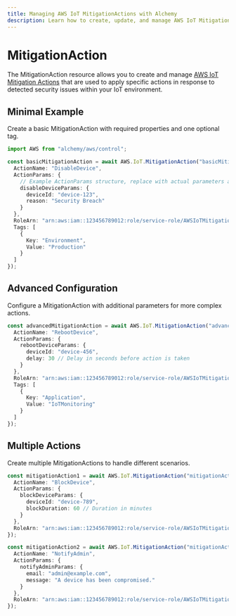 ```yaml
---
title: Managing AWS IoT MitigationActions with Alchemy
description: Learn how to create, update, and manage AWS IoT MitigationActions using Alchemy Cloud Control.
---
```


# MitigationAction

The MitigationAction resource allows you to create and manage [AWS IoT Mitigation Actions](https://docs.aws.amazon.com/iot/latest/userguide/) that are used to apply specific actions in response to detected security issues within your IoT environment.

## Minimal Example

Create a basic MitigationAction with required properties and one optional tag.

```ts
import AWS from "alchemy/aws/control";

const basicMitigationAction = await AWS.IoT.MitigationAction("basicMitigation", {
  ActionName: "DisableDevice",
  ActionParams: {
    // Example ActionParams structure, replace with actual parameters as needed
    disableDeviceParams: {
      deviceId: "device-123",
      reason: "Security Breach"
    }
  },
  RoleArn: "arn:aws:iam::123456789012:role/service-role/AWSIoTMitigationRole",
  Tags: [
    {
      Key: "Environment",
      Value: "Production"
    }
  ]
});
```

## Advanced Configuration

Configure a MitigationAction with additional parameters for more complex actions.

```ts
const advancedMitigationAction = await AWS.IoT.MitigationAction("advancedMitigation", {
  ActionName: "RebootDevice",
  ActionParams: {
    rebootDeviceParams: {
      deviceId: "device-456",
      delay: 30 // Delay in seconds before action is taken
    }
  },
  RoleArn: "arn:aws:iam::123456789012:role/service-role/AWSIoTMitigationRole",
  Tags: [
    {
      Key: "Application",
      Value: "IoTMonitoring"
    }
  ]
});
```

## Multiple Actions

Create multiple MitigationActions to handle different scenarios.

```ts
const mitigationAction1 = await AWS.IoT.MitigationAction("mitigationAction1", {
  ActionName: "BlockDevice",
  ActionParams: {
    blockDeviceParams: {
      deviceId: "device-789",
      blockDuration: 60 // Duration in minutes
    }
  },
  RoleArn: "arn:aws:iam::123456789012:role/service-role/AWSIoTMitigationRole"
});

const mitigationAction2 = await AWS.IoT.MitigationAction("mitigationAction2", {
  ActionName: "NotifyAdmin",
  ActionParams: {
    notifyAdminParams: {
      email: "admin@example.com",
      message: "A device has been compromised."
    }
  },
  RoleArn: "arn:aws:iam::123456789012:role/service-role/AWSIoTMitigationRole"
});
```
